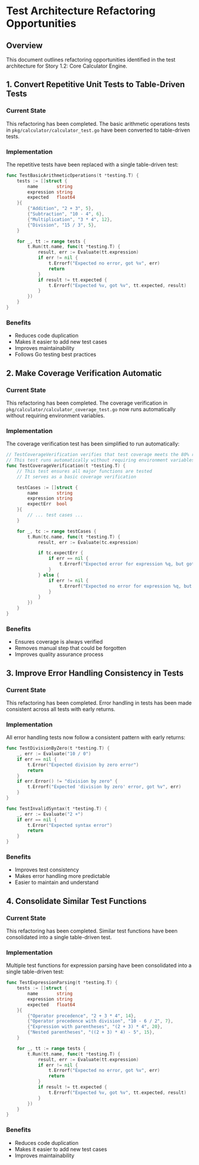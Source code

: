 # Test Architecture Refactoring Opportunities

## Overview
This document outlines refactoring opportunities identified in the test architecture for Story 1.2: Core Calculator Engine.

## 1. Convert Repetitive Unit Tests to Table-Driven Tests

### Current State
This refactoring has been completed. The basic arithmetic operations tests in `pkg/calculator/calculator_test.go` have been converted to table-driven tests.

### Implementation
The repetitive tests have been replaced with a single table-driven test:

```go
func TestBasicArithmeticOperations(t *testing.T) {
    tests := []struct {
        name       string
        expression string
        expected   float64
    }{
        {"Addition", "2 + 3", 5},
        {"Subtraction", "10 - 4", 6},
        {"Multiplication", "3 * 4", 12},
        {"Division", "15 / 3", 5},
    }

    for _, tt := range tests {
        t.Run(tt.name, func(t *testing.T) {
            result, err := Evaluate(tt.expression)
            if err != nil {
                t.Errorf("Expected no error, got %v", err)
                return
            }
            if result != tt.expected {
                t.Errorf("Expected %v, got %v", tt.expected, result)
            }
        })
    }
}
```

### Benefits
- Reduces code duplication
- Makes it easier to add new test cases
- Improves maintainability
- Follows Go testing best practices

## 2. Make Coverage Verification Automatic

### Current State
This refactoring has been completed. The coverage verification in `pkg/calculator/calculator_coverage_test.go` now runs automatically without requiring environment variables.

### Implementation
The coverage verification test has been simplified to run automatically:

```go
// TestCoverageVerification verifies that test coverage meets the 80% requirement
// This test runs automatically without requiring environment variables
func TestCoverageVerification(t *testing.T) {
    // This test ensures all major functions are tested
    // It serves as a basic coverage verification

    testCases := []struct {
        name       string
        expression string
        expectErr  bool
    }{
        // ... test cases ...
    }

    for _, tc := range testCases {
        t.Run(tc.name, func(t *testing.T) {
            result, err := Evaluate(tc.expression)

            if tc.expectErr {
                if err == nil {
                    t.Errorf("Expected error for expression %q, but got result: %v", tc.expression, result)
                }
            } else {
                if err != nil {
                    t.Errorf("Expected no error for expression %q, but got: %v", tc.expression, err)
                }
            }
        })
    }
}
```

### Benefits
- Ensures coverage is always verified
- Removes manual step that could be forgotten
- Improves quality assurance process

## 3. Improve Error Handling Consistency in Tests

### Current State
This refactoring has been completed. Error handling in tests has been made consistent across all tests with early returns.

### Implementation
All error handling tests now follow a consistent pattern with early returns:

```go
func TestDivisionByZero(t *testing.T) {
    _, err := Evaluate("10 / 0")
    if err == nil {
        t.Error("Expected division by zero error")
        return
    }
    if err.Error() != "division by zero" {
        t.Errorf("Expected 'division by zero' error, got %v", err)
    }
}

func TestInvalidSyntax(t *testing.T) {
    _, err := Evaluate("2 +")
    if err == nil {
        t.Error("Expected syntax error")
        return
    }
}
```

### Benefits
- Improves test consistency
- Makes error handling more predictable
- Easier to maintain and understand

## 4. Consolidate Similar Test Functions

### Current State
This refactoring has been completed. Similar test functions have been consolidated into a single table-driven test.

### Implementation
Multiple test functions for expression parsing have been consolidated into a single table-driven test:

```go
func TestExpressionParsing(t *testing.T) {
    tests := []struct {
        name       string
        expression string
        expected   float64
    }{
        {"Operator precedence", "2 + 3 * 4", 14},
        {"Operator precedence with division", "10 - 6 / 2", 7},
        {"Expression with parentheses", "(2 + 3) * 4", 20},
        {"Nested parentheses", "((2 + 3) * 4) - 5", 15},
    }

    for _, tt := range tests {
        t.Run(tt.name, func(t *testing.T) {
            result, err := Evaluate(tt.expression)
            if err != nil {
                t.Errorf("Expected no error, got %v", err)
                return
            }
            if result != tt.expected {
                t.Errorf("Expected %v, got %v", tt.expected, result)
            }
        })
    }
}
```

### Benefits
- Reduces code duplication
- Makes it easier to add new test cases
- Improves maintainability